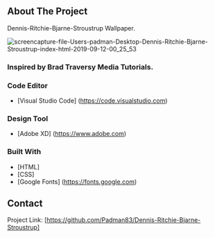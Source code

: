 ## About The Project
Dennis-Ritchie-Bjarne-Stroustrup Wallpaper.

![screencapture-file-Users-padman-Desktop-Dennis-Ritchie-Bjarne-Stroustrup-index-html-2019-09-12-00_25_53](https://user-images.githubusercontent.com/45048950/64717032-17ed9400-d4f6-11e9-9f8b-e43b789c48f1.png)

### Inspired by Brad Traversy Media Tutorials.

### Code Editor
* [Visual Studio Code] (https://code.visualstudio.com)

### Design Tool
* [Adobe XD] (https://www.adobe.com)

### Built With
* [HTML] 
* [CSS]
* [Google Fonts] (https://fonts.google.com)

## Contact

Project Link: [https://github.com/Padman83/Dennis-Ritchie-Bjarne-Stroustrup]
